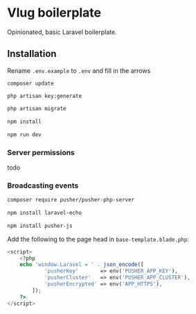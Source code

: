 # Vlug boilerplate
Opinionated, basic Laravel boilerplate.

## Installation
Rename `.env.example` to `.env` and fill in the arrows
```bash
composer update

php artisan key:generate
 
php artisan migrate
 
npm install
 
npm run dev
```

### Server permissions
todo




### Broadcasting events
```bash
composer require pusher/pusher-php-server
 
npm install laravel-echo
 
npm install pusher-js
```

Add the following to the page head in  `base-template.blade.php`:
```php
<script>
    <?php
    echo 'window.Laravel = ' . json_encode([                
            'pusherKey'       => env('PUSHER_APP_KEY'),
            'pusherCluster'   => env('PUSHER_APP_CLUSTER'),
            'pusherEncrypted' => env('APP_HTTPS'),
        ]);
    ?>
</script>
```
